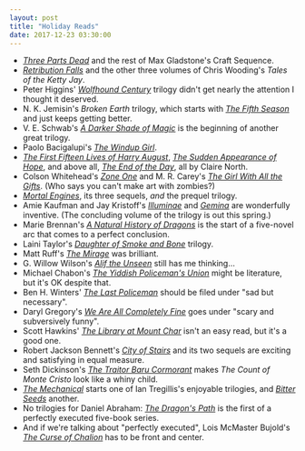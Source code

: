 ```yaml
---
layout: post
title: "Holiday Reads"
date: 2017-12-23 03:30:00
---
```


- *[Three Parts Dead](https://www.amazon.com/Three-Parts-Dead-Craft-Sequence/dp/0765333112/)*
  and the rest of Max Gladstone's Craft Sequence.
- *[Retribution Falls](https://www.amazon.com/Retribution-Falls-Chris-Wooding/dp/0345522516/)*
  and the other three volumes of Chris Wooding's *Tales of the Ketty Jay*.
- Peter Higgins' *[Wolfhound Century](https://www.amazon.com/Wolfhound-Century-Peter-Higgins/dp/031621969X/)* trilogy
  didn't get nearly the attention I thought it deserved.
- N. K. Jemisin's *Broken Earth* trilogy,
  which starts with *[The Fifth Season](https://www.amazon.com/Fifth-Season-Broken-Earth/dp/0316229296/)*
  and just keeps getting better.
- V. E. Schwab's *[A Darker Shade of Magic](https://www.amazon.com/Darker-Shade-Magic-Novel-Shades/dp/0765376466/)*
  is the beginning of another great trilogy.
- Paolo Bacigalupi's *[The Windup Girl](https://www.amazon.com/Windup-Girl-Paolo-Bacigalupi/dp/1597808210/)*.
- *[The First Fifteen Lives of Harry August](https://www.amazon.com/First-Fifteen-Lives-Harry-August/dp/0316399620/)*,
  *[The Sudden Appearance of Hope](https://www.amazon.com/Sudden-Appearance-Hope-Claire-North/dp/0316335967/)*,
  and above all, *[The End of the Day](https://www.amazon.com/End-Day-Claire-North/dp/031631675X/)*,
  all by Claire North.
- Colson Whitehead's *[Zone One](https://www.amazon.com/Zone-One-Colson-Whitehead/dp/0307455173/)*
  and M. R. Carey's *[The Girl With All the Gifts](https://www.amazon.com/Girl-All-Gifts-M-Carey/dp/0316334758/)*.
  (Who says you can't make art with zombies?)
- *[Mortal Engines](https://www.amazon.com/Mortal-Engines-1/dp/1338201123/)*, its three sequels,
  *and* the prequel trilogy.
- Amie Kaufman and Jay Kristoff's *[Illuminae](https://www.amazon.com/Illuminae-Files-Amie-Kaufman/dp/0553499149/)*
  and *[Gemina](https://www.amazon.com/Gemina-Illuminae-Files-Amie-Kaufman/dp/0553499181/)*
  are wonderfully inventive.
  (The concluding volume of the trilogy is out this spring.)
- Marie Brennan's *[A Natural History of Dragons](https://www.amazon.com/Natural-History-Dragons-Memoir-Memoirs/dp/0765375079/)*
  is the start of a five-novel arc that comes to a perfect conclusion.
- Laini Taylor's *[Daughter of Smoke and Bone](https://www.amazon.com/Daughter-Smoke-Bone/dp/031613399X/)* trilogy.
- Matt Ruff's *[The Mirage](https://www.amazon.com/Mirage-Novel-Matt-Ruff/dp/0061976237/)* was brilliant.
- G. Willow Wilson's *[Alif the Unseen](https://www.amazon.com/Alif-Unseen-G-Willow-Wilson/dp/0802121225/)*
  still has me thinking…
- Michael Chabon's *[The Yiddish Policeman's Union](https://www.amazon.com/Yiddish-Policemens-Union-Novel-P-S/dp/0007149832/)*
  might be literature, but it's OK despite that.
- Ben H. Winters' *[The Last Policeman](https://www.amazon.com/Last-Policeman-Novel-Trilogy/dp/1594746745/)*
  should be filed under "sad but necessary".
- Daryl Gregory's *[We Are All Completely Fine](https://www.amazon.com/We-Are-All-Completely-Fine/dp/1616961716/)*
  goes under "scary and subversively funny".
- Scott Hawkins' *[The Library at Mount Char](https://www.amazon.com/Library-at-Mount-Char/dp/0553418629/)*
  isn't an easy read, but it's a good one.
- Robert Jackson Bennett's *[City of Stairs](https://www.amazon.com/Stairs-Divine-Cities-Jackson-Bennett/dp/080413717X/)*
  and its two sequels are exciting and satisfying in equal measure.
- Seth Dickinson's *[The Traitor Baru Cormorant](https://www.amazon.com/Traitor-Baru-Cormorant-Masquerade/dp/0765380730/)*
  makes *The Count of Monte Cristo* look like a whiny child.
- *[The Mechanical](https://www.amazon.com/Mechanical-Alchemy-Wars-Ian-Tregillis/dp/0316248002/)* starts one of
  Ian Tregillis's enjoyable trilogies,
  and *[Bitter Seeds](https://www.amazon.com/Bitter-Seeds-Ian-Tregillis/dp/0765321505/)* another.
- No trilogies for Daniel Abraham: *[The Dragon's Path](https://www.amazon.com/Dragons-Path-Dagger-Coin/dp/0316080683/)*
  is the first of a perfectly executed five-book series.
- And if we're talking about "perfectly executed",
  Lois McMaster Bujold's *[The Curse of Chalion](https://www.amazon.com/Curse-Chalion-Lois-McMaster-Bujold/dp/0061134244/)*
  has to be front and center.
